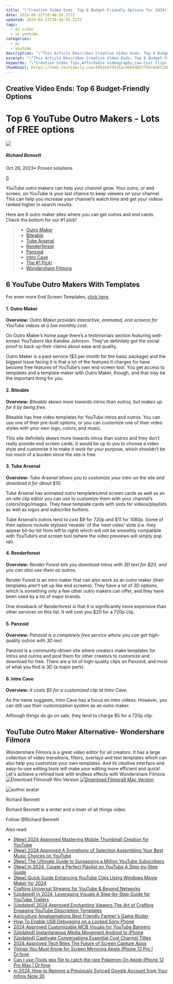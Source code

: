 ```yaml
---
title: "\"Creative Video Ends  Top 6 Budget-Friendly Options for 2024\""
date: 2024-06-22T10:48:55.217Z
updated: 2024-06-23T10:48:55.217Z
tags:
  - ai video
  - ai youtube
categories:
  - ai
  - youtube
description: "\"This Article Describes Creative Video Ends: Top 6 Budget-Friendly Options for 2024\""
excerpt: "\"This Article Describes Creative Video Ends: Top 6 Budget-Friendly Options for 2024\""
keywords: "\"Creative Video Tips,Affordable Videography,Low-Cost Clips Creation,Budget Shoot Strategies,Cheap Video Making,Economical Filming Ideas,Inexpensive Production\""
thumbnail: https://thmb.techidaily.com/496184fd4152c46b6485f793c6a0f28b5d68db1c23dbf863c4ec7017ec6de406.jpg
---
```


## Creative Video Ends: Top 6 Budget-Friendly Options

# Top 6 YouTube Outro Makers - Lots of FREE options

![](https://images.wondershare.com/filmora/article-images/richard-bennett.jpg)

##### Richard Bennett

 Oct 26, 2023• Proven solutions

[0](#commentsBoxSeoTemplate)

YouTube outro makers can help your channel grow. Your outro, or end screen, on YouTube is your last chance to keep viewers on your channel. This can help you increase your channel’s watch time and get your videos ranked higher in search results.

Here are 6 outro maker sites where you can get outros and end cards. Check the bottom for our #1 pick!

> * [Outro Maker](#outromaker)
> * [Biteable](#biteable)
> * [Tube Arsenal](#tubearsenal)
> * [Renderforest](#renderforest)
> * [Panzoid](#Panzoid)
> * [Intro Cave](#introcave)
> * [The #1 Pick!](#one)
> * [Wondershare Filmora](#filmora)

## 6 YouTube Outro Makers With Templates

For even more End Screen Templates, [click here](https://www.filmora.io/community-blog/free-youtube-end-screen-templates%21-plus%3B-how-to-build-your-301.html).

#### 1. Outro Maker

**Overview:** _Outro Maker provides interactive, animated, end screens for YouTube videos at a low monthly cost._

On Outro Maker’s home page there’s a testimonials section featuring well-known YouTubers like Kandee Johnson. They’ve definitely got the social proof to back up their claims about ease and quality.

Outro Maker is a paid service ($3 per month for the basic package) and the biggest issue facing it is that a lot of the features it charges for have become free features of YouTube’s own end screen tool. You get access to templates and a template maker with Outro Maker, though, and that may be the important thing for you.

#### 2. Biteable

**Overview:** _Biteable skews more towards intros than outros, but makes up for it by being free._

Biteable has free video templates for YouTube intros and outros. You can use one of their pre-built options, or you can customize one of their video styles with your own logo, colors, and music.

This site definitely skews more towards intros than outros and they don’t really provide end screen cards. It would be up to you to choose a video style and customize it to make it work for your purpose, which shouldn’t be too much of a burden since the site is free.

#### 3. Tube Arsenal

**Overview:** _Tube Arsenal allows you to customize your intro on the site and download it for about $10._

Tube Arsenal has animated outro templates/end screen cards as well as an on-site clip editor you can use to customize them with your channel’s colors/logo/images. They have template cards with slots for videos/playlists as well as logos and subscribe buttons.

Tube Arsenal’s outros tend to cost $9 for 720p and $11 for 1080p. Some of their options include stylized ‘reveals’ of the ‘next video’ slots (i.e. they appear bit-by-bit from left to right) which will not be smoothly compatible with YouTube’s end screen tool (where the video previews will simply pop up).

#### 4. Renderforest

**Overview:** _Render Forest lets you download intros with 3D text for $20, and you can also use them as outros._

Render Forest is an intro maker that can also work as an outro maker (their templates aren’t set up like end screens). They have a lot of 3D options, which is something only a few other outro makers can offer, and they have been used by a lot of major brands.

One drawback of Renderforest is that it is significantly more expensive than other services on this list. It will cost you $20 for a 720p clip.

#### 5. Panzoid

**Overview:** _Panzoid is a completely free service where you can get high-quality outros with 3D text._

Panzoid is a community-driven site where creators make templates for intros and outros and post them for other creators to customize and download for free. There are a lot of high-quality clips on Panzoid, and most of what you find is 3D (a major perk).

#### 6. Intro Cave

**Overview:** _It costs $5 for a customized clip at Intro Cave._

As the name suggests, Intro Cave has a focus on intro videos. However, you can still use their customization system as an outro maker.

Although things do go on sale, they tend to charge $5 for a 720p clip.

## YouTube Outro Maker Alternative- Wondershare Filmora

Wondershare Filmora is a great video editor for all creators. It has a large collection of video transitions, filters, overlays and text templates which can also help you customize your own templates. And its intuitive interface and easy-to-use editing tools will make your editing more efficient and quick! Let's achieve a refined look with endless effects with Wondershare Filmora![![Download Filmora9 Win Version](https://images.wondershare.com/filmora/guide/download-btn-win.jpg) ](https://tools.techidaily.com/wondershare/filmora/download/) [![Download Filmora9 Mac Version](https://images.wondershare.com/filmora/guide/download-btn-mac.jpg) ](https://tools.techidaily.com/wondershare/filmora/download/)

![author avatar](https://images.wondershare.com/filmora/article-images/richard-bennett.jpg)

Richard Bennett

Richard Bennett is a writer and a lover of all things video.

Follow @Richard Bennett


<ins class="adsbygoogle"
     style="display:block"
     data-ad-format="autorelaxed"
     data-ad-client="ca-pub-7571918770474297"
     data-ad-slot="1223367746"></ins>



<ins class="adsbygoogle"
     style="display:block"
     data-ad-client="ca-pub-7571918770474297"
     data-ad-slot="8358498916"
     data-ad-format="auto"
     data-full-width-responsive="true"></ins>

<span class="atpl-alsoreadstyle">Also read:</span>
<div><ul>
<li><a href="https://youtube-zero.techidaily.com/024-approved-mastering-mobile-thumbnail-creation-for-youtube/"><u>[New] 2024 Approved  Mastering Mobile Thumbnail Creation for YouTube</u></a></li>
<li><a href="https://youtube-zero.techidaily.com/024-approved-a-symphony-of-selection-assembling-your-best-music-choices-on-youtube/"><u>[New] 2024 Approved  A Symphony of Selection  Assembling Your Best Music Choices on YouTube</u></a></li>
<li><a href="https://youtube-zero.techidaily.com/he-ultimate-guide-to-surpassing-a-million-youtube-subscribers/"><u>[New] The Ultimate Guide to Surpassing a Million YouTube Subscribers</u></a></li>
<li><a href="https://youtube-zero.techidaily.com/n-2024-curate-a-perfect-playlist-on-youtube-a-step-by-step-guide/"><u>[New] In 2024, Curate a Perfect Playlist on YouTube  A Step-by-Step Guide</u></a></li>
<li><a href="https://youtube-zero.techidaily.com/uick-guide-enhancing-youtube-clips-using-windows-movie-maker-for-2024/"><u>[New] Quick Guide  Enhancing YouTube Clips Using Windows Movie Maker for 2024</u></a></li>
<li><a href="https://youtube-zero.techidaily.com/ing-universal-streams-for-youtube-and-beyond-networks/"><u>Crafting Universal Streams for YouTube & Beyond Networks</u></a></li>
<li><a href="https://youtube-zero.techidaily.com/ed-in-2024-leveraging-visuals-a-step-by-step-guide-for-youtube-trailers/"><u>[Updated] In 2024, Leveraging Visuals  A Step-by-Step Guide for YouTube Trailers</u></a></li>
<li><a href="https://youtube-zero.techidaily.com/ed-2024-approved-enchanting-viewers-the-art-of-crafting-engaging-youtube-description-templates/"><u>[Updated] 2024 Approved  Enchanting Viewers  The Art of Crafting Engaging YouTube Description Templates</u></a></li>
<li><a href="https://screen-mirroring-recording.techidaily.com/agriculture-amalgamations-best-friendly-farmers-game-roster/"><u>Agriculture Amalgamations  Best Friendly Farmer's Game Roster</u></a></li>
<li><a href="https://android-unlock.techidaily.com/how-to-enable-usb-debugging-on-a-locked-sony-phone-by-drfone-android/"><u>How To Enable USB Debugging on a Locked Sony Phone</u></a></li>
<li><a href="https://youtube-clips.techidaily.com/2024-approved-customizable-mcb-visuals-for-youtube-banners/"><u>2024 Approved  Customizable MCB Visuals for YouTube Banners</u></a></li>
<li><a href="https://extra-approaches.techidaily.com/updated-instantaneous-media-movement-android-to-iphone/"><u>[Updated] Instantaneous Media Movement  Android to iPhone</u></a></li>
<li><a href="https://discord-videos.techidaily.com/updated-captivate-conversations-essential-cool-channel-titles/"><u>[Updated] Captivate Conversations  Essential Cool Channel Titles</u></a></li>
<li><a href="https://digital-screen-recording.techidaily.com/2024-approved-tech-bites-the-future-of-screen-capture-apps/"><u>2024 Approved  Tech Bites  The Future of Screen Capture Apps</u></a></li>
<li><a href="https://screen-mirror.techidaily.com/things-you-must-know-for-screen-mirroring-apple-iphone-13-pro-drfone-by-drfone-ios/"><u>Things You Must Know for Screen Mirroring Apple iPhone 13 Pro | Dr.fone</u></a></li>
<li><a href="https://ios-pokemon-go.techidaily.com/can-i-use-itools-gpx-file-to-catch-the-rare-pokemon-on-apple-iphone-12-pro-max-drfone-by-drfone-virtual-ios/"><u>Can I use iTools gpx file to catch the rare Pokemon On Apple iPhone 12 Pro Max | Dr.fone</u></a></li>
<li><a href="https://unlock-android.techidaily.com/in-2024-how-to-remove-a-previously-synced-google-account-from-your-infinix-note-30-by-drfone-android/"><u>In 2024, How to Remove a Previously Synced Google Account from Your Infinix Note 30</u></a></li>
</ul></div>
